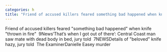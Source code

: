 ```yaml
---
categories: h
title: "Friend of accused killers feared something bad happened when knife thrown in fire  9News"
---
```

Friend of accused killers feared "something bad happened" when knife "thrown in fire"&nbsp;&nbsp;9News‘That’s when I got out of there’: Central Coast man saw mate with dead body in bed, jury told&nbsp;&nbsp;7NEWSDetails of "beloved" knife hazy, jury told&nbsp;&nbsp;The ExaminerDanielle Easey murder 
